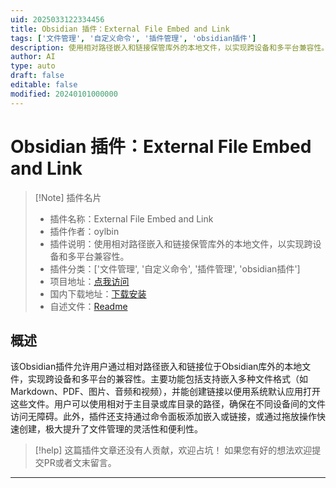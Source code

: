 ```yaml
---
uid: 2025033122334456
title: Obsidian 插件：External File Embed and Link
tags: ['文件管理', '自定义命令', '插件管理', 'obsidian插件']
description: 使用相对路径嵌入和链接保管库外的本地文件，以实现跨设备和多平台兼容性。
author: AI
type: auto
draft: false
editable: false
modified: 20240101000000
---
```


# Obsidian 插件：External File Embed and Link

> [!Note] 插件名片
> - 插件名称：External File Embed and Link
> - 插件作者：oylbin
> - 插件说明：使用相对路径嵌入和链接保管库外的本地文件，以实现跨设备和多平台兼容性。
> - 插件分类：['文件管理', '自定义命令', '插件管理', 'obsidian插件']
> - 项目地址：[点我访问](https://github.com/oylbin/obsidian-external-file-embed-and-link)
> - 国内下载地址：[下载安装](https://pkmer.cn/products/plugin/pluginMarket/?external-file-embed-and-link)
> - 自述文件：[Readme](https://ghproxy.net/https://raw.githubusercontent.com/oylbin/obsidian-external-file-embed-and-link/master/README.md)



## 概述

该Obsidian插件允许用户通过相对路径嵌入和链接位于Obsidian库外的本地文件，实现跨设备和多平台的兼容性。主要功能包括支持嵌入多种文件格式（如Markdown、PDF、图片、音频和视频），并能创建链接以便用系统默认应用打开这些文件。用户可以使用相对于主目录或库目录的路径，确保在不同设备间的文件访问无障碍。此外，插件还支持通过命令面板添加嵌入或链接，或通过拖放操作快速创建，极大提升了文件管理的灵活性和便利性。


> [!help] 
> 这篇插件文章还没有人贡献，欢迎占坑！
> 如果您有好的想法欢迎提交PR或者文末留言。
> 

---



